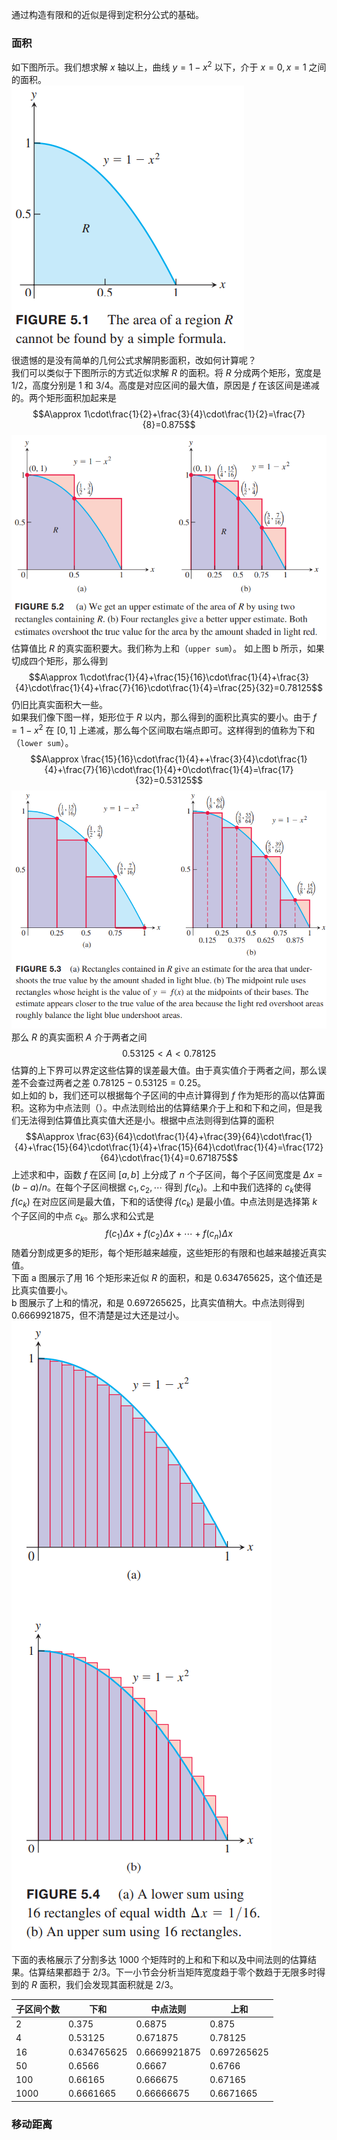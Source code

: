 通过构造有限和的近似是得到定积分公式的基础。

### 面积
如下图所示。我们想求解 $x$ 轴以上，曲线 $y=1-x^2$ 以下，介于 $x=0,x=1$ 之间的面积。  
![](010.010.png)  
很遗憾的是没有简单的几何公式求解阴影面积，改如何计算呢？  
我们可以类似于下图所示的方式近似求解 $R$ 的面积。将 $R$ 分成两个矩形，宽度是 1/2，高度分别是 1 和 3/4。高度是对应区间的最大值，原因是 $f$ 在该区间是递减的。两个矩形面积加起来是
$$A\approx 1\cdot\frac{1}{2}+\frac{3}{4}\cdot\frac{1}{2}=\frac{7}{8}=0.875$$
![](010.020.png)  
估算值比 $R$ 的真实面积要大。我们称为上和（`upper sum`）。  如上图 b 所示，如果切成四个矩形，那么得到
$$A\approx 1\cdot\frac{1}{4}+\frac{15}{16}\cdot\frac{1}{4}+\frac{3}{4}\cdot\frac{1}{4}+\frac{7}{16}\cdot\frac{1}{4}=\frac{25}{32}=0.78125$$
仍旧比真实面积大一些。  
如果我们像下图一样，矩形位于 $R$ 以内，那么得到的面积比真实的要小。由于 $f=1-x^2$ 在 $[0,1]$ 上递减，那么每个区间取右端点即可。这样得到的值称为下和（`lower sum`）。
$$A\approx \frac{15}{16}\cdot\frac{1}{4}++\frac{3}{4}\cdot\frac{1}{4}+\frac{7}{16}\cdot\frac{1}{4}+0\cdot\frac{1}{4}=\frac{17}{32}=0.53125$$
![](010.030.png)  
那么 $R$ 的真实面积 $A$ 介于两者之间
$$0.53125<A<0.78125$$
估算的上下界可以界定这些估算的误差最大值。由于真实值介于两者之间，那么误差不会查过两者之差 $0.78125-0.53125=0.25$。  
如上如的 b，我们还可以根据每个子区间的中点计算得到 $f$ 作为矩形的高以估算面积。这称为中点法则（）。中点法则给出的估算结果介于上和和下和之间，但是我们无法得到估算值比真实值大还是小。根据中点法则得到估算的面积
$$A\approx \frac{63}{64}\cdot\frac{1}{4}+\frac{39}{64}\cdot\frac{1}{4}+\frac{15}{64}\cdot\frac{1}{4}+\frac{15}{64}\cdot\frac{1}{4}=\frac{172}{64}\cdot\frac{1}{4}=0.671875$$
上述求和中，函数 $f$ 在区间 $[a,b]$ 上分成了 $n$ 个子区间，每个子区间宽度是 $\Delta x=(b-a)/n$。在每个子区间根据 $c_1,c_2,\cdots$ 得到 $f(c_k)$。上和中我们选择的 $c_k$使得 $f(c_k)$ 在对应区间是最大值，下和的话使得 $f(c_k)$ 是最小值。中点法则是选择第 $k$ 个子区间的中点 $c_k$。那么求和公式是
$$f(c_1)\Delta x+f(c_2)\Delta x+\cdots+f(c_n)\Delta x$$
随着分割成更多的矩形，每个矩形越来越瘦，这些矩形的有限和也越来越接近真实值。  
下面 a 图展示了用 16 个矩形来近似 $R$ 的面积，和是 0.634765625，这个值还是比真实值要小。  
b 图展示了上和的情况，和是 0.697265625，比真实值稍大。中点法则得到 0.6669921875，但不清楚是过大还是过小。  
![](010.040.png)  
下面的表格展示了分割多达 1000 个矩阵时的上和和下和以及中间法则的估算结果。估算结果都趋于 2/3。下一小节会分析当矩阵宽度趋于零个数趋于无限多时得到的 $R$ 面积，我们会发现其面积就是 2/3。

| 子区间个数 | 下和 | 中点法则 | 上和 |
|--|--|--|--|
| 2 | 0.375 | 0.6875 | 0.875 |
| 4 | 0.53125 | 0.671875 | 0.78125 |
| 16 | 0.634765625 | 0.6669921875 | 0.697265625 |
| 50 | 0.6566 | 0.6667 | 0.6766 |
| 100 | 0.66165 | 0.666675 | 0.67165 |
| 1000 | 0.6661665 | 0.66666675 | 0.6671665 |

### 移动距离
